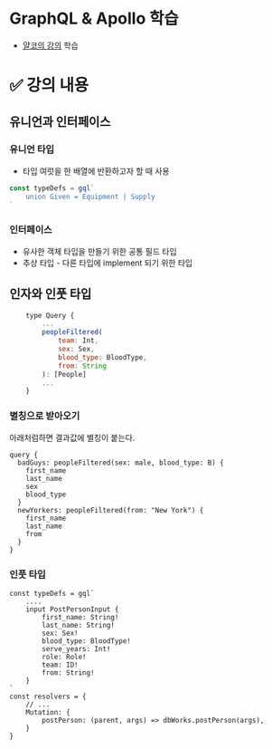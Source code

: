 # GraphQL & Apollo 학습

* [얄코의 강의](https://www.yalco.kr/lectures/graphql-apollo/) 학습

# ✅ 강의 내용

## 유니언과 인터페이스

### 유니언 타입

* 타입 여럿을 한 배열에 반환하고자 할 때 사용

```js
const typeDefs = gql`
    union Given = Equipment | Supply
`
```

### 인터페이스

* 유사한 객체 타입을 만들기 위한 공통 필드 타입
* 추상 타입 - 다른 타입에 implement 되기 위한 타입


## 인자와 인풋 타입

```js
    type Query {
        ...
        peopleFiltered(
            team: Int, 
            sex: Sex, 
            blood_type: BloodType, 
            from: String
        ): [People]
        ...
    }
```

### 별칭으로 받아오기

아래처럼하면 결과값에 별칭이 붙는다.

```
query {
  badGuys: peopleFiltered(sex: male, blood_type: B) {
    first_name
    last_name
    sex
    blood_type
  }
  newYorkers: peopleFiltered(from: "New York") {
    first_name
    last_name
    from
  }
}
```

### 인풋 타입

```
const typeDefs = gql`
    ....
    input PostPersonInput {
        first_name: String!
        last_name: String!
        sex: Sex!
        blood_type: BloodType!
        serve_years: Int!
        role: Role!
        team: ID!
        from: String!
    }
`
const resolvers = {
    // ...
    Mutation: {
        postPerson: (parent, args) => dbWorks.postPerson(args),
    }
}
```